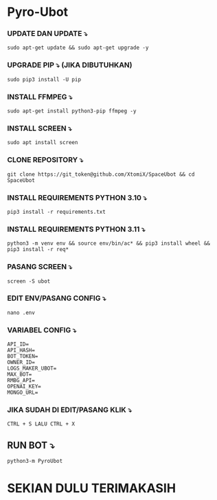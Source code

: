 # Pyro-Ubot


### UPDATE DAN UPDATE ⤵️
```
sudo apt-get update && sudo apt-get upgrade -y
```

### UPGRADE PIP ⤵️ (JIKA DIBUTUHKAN)
```
sudo pip3 install -U pip
```

### INSTALL FFMPEG ⤵️
```
sudo apt-get install python3-pip ffmpeg -y
```

### INSTALL SCREEN ⤵️
```
sudo apt install screen
```

### CLONE REPOSITORY ⤵️
```
git clone https://git_token@github.com/XtomiX/SpaceUbot && cd SpaceUbot
```

### INSTALL REQUIREMENTS PYTHON 3.10 ⤵️
```
pip3 install -r requirements.txt
```

### INSTALL REQUIREMENTS PYTHON 3.11 ⤵️

```
python3 -m venv env && source env/bin/ac* && pip3 install wheel && pip3 install -r req*
```

### PASANG SCREEN ⤵️
```
screen -S ubot
```


### EDIT ENV/PASANG CONFIG ⤵️
```
nano .env
```

### VARIABEL CONFIG ⤵️
```
API_ID= 
API_HASH=
BOT_TOKEN=
OWNER_ID=
LOGS_MAKER_UBOT=
MAX_BOT= 
RMBG_API=
OPENAI_KEY=
MONGO_URL=
```

### JIKA SUDAH DI EDIT/PASANG KLIK ⤵️
```
CTRL + S LALU CTRL + X
```

## RUN BOT ⤵️
```
python3-m PyroUbot
```

# SEKIAN DULU TERIMAKASIH


